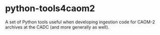 python-tools4caom2
==================

A set of Python tools useful when developing ingestion code for CAOM-2 archives at the CADC (and more generally as well).
